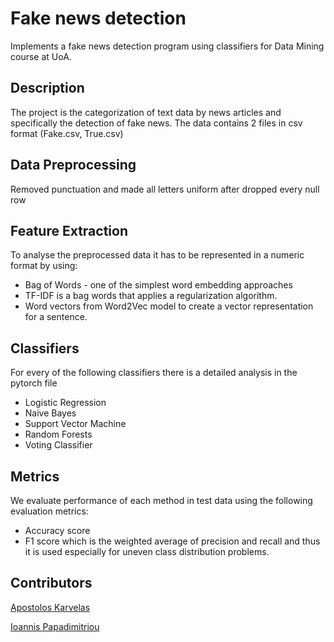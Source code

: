 # Fake news detection
Implements a fake news detection program using classifiers for Data Mining course at UoA.

## Description
The project is the categorization of text data by news
articles and specifically the detection of fake news. The data contains 2 files in csv format (Fake.csv, True.csv)

## Data Preprocessing
Removed punctuation and made all letters uniform after dropped every null row

## Feature Extraction
To analyse the preprocessed data it has to be represented in a numeric format by using:
* Bag of Words - one of the simplest word embedding approaches
* TF-IDF is a bag words that applies a regularization algorithm.
* Word vectors from Word2Vec model to create a vector representation for a sentence.

## Classifiers
For every of the following classifiers there is a detailed analysis in the pytorch file
* Logistic Regression
* Naive Bayes
* Support Vector Machine
* Random Forests
* Voting Classifier

## Metrics
We evaluate performance of each method in test data using the following evaluation metrics:
* Accuracy score
* F1 score which is the weighted average of precision and recall and thus it is used especially for uneven class distribution problems.

## Contributors
[Apostolos Karvelas](https://github.com/TollisK)

[Ioannis Papadimitriou](https://github.com/Giannis-Papadimitriou)
